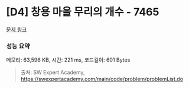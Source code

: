 # [D4] 창용 마을 무리의 개수 - 7465 

[문제 링크](https://swexpertacademy.com/main/code/problem/problemDetail.do?contestProbId=AWngfZVa9XwDFAQU) 

### 성능 요약

메모리: 63,596 KB, 시간: 221 ms, 코드길이: 601 Bytes



> 출처: SW Expert Academy, https://swexpertacademy.com/main/code/problem/problemList.do